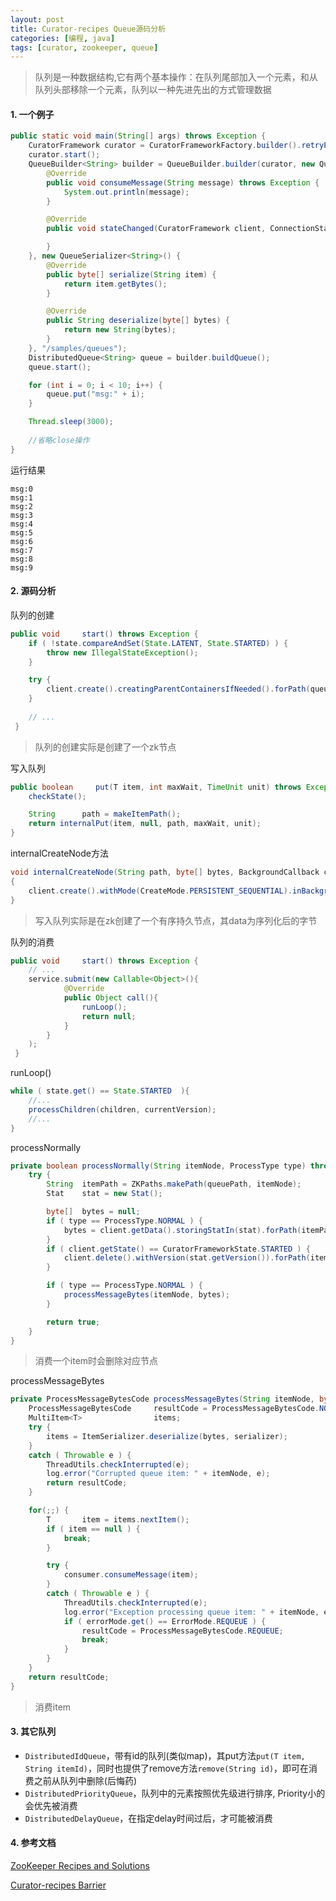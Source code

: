 ```yaml
---
layout: post
title: Curator-recipes Queue源码分析
categories: [编程, java]
tags: [curator, zookeeper, queue]
---
```


> 队列是一种数据结构,它有两个基本操作：在队列尾部加入一个元素，和从队列头部移除一个元素，队列以一种先进先出的方式管理数据

#### 1. 一个例子

```java
public static void main(String[] args) throws Exception {
    CuratorFramework curator = CuratorFrameworkFactory.builder().retryPolicy(new RetryUntilElapsed(1000, 6000)).connectString("127.0.0.1:2181").build();
    curator.start();
    QueueBuilder<String> builder = QueueBuilder.builder(curator, new QueueConsumer<String>() {
        @Override
        public void consumeMessage(String message) throws Exception {
            System.out.println(message);
        }

        @Override
        public void stateChanged(CuratorFramework client, ConnectionState newState) {

        }
    }, new QueueSerializer<String>() {
        @Override
        public byte[] serialize(String item) {
            return item.getBytes();
        }

        @Override
        public String deserialize(byte[] bytes) {
            return new String(bytes);
        }
    }, "/samples/queues");
    DistributedQueue<String> queue = builder.buildQueue();
    queue.start();

    for (int i = 0; i < 10; i++) {
        queue.put("msg:" + i);
    }

    Thread.sleep(3000);
    
    //省略close操作
}
```

运行结果
```
msg:0
msg:1
msg:2
msg:3
msg:4
msg:5
msg:6
msg:7
msg:8
msg:9
```

#### 2. 源码分析

队列的创建
```java
public void     start() throws Exception {
    if ( !state.compareAndSet(State.LATENT, State.STARTED) ) {
        throw new IllegalStateException();
    }

    try {
        client.create().creatingParentContainersIfNeeded().forPath(queuePath);
    }
    
    // ...
 }
```

> 队列的创建实际是创建了一个zk节点

写入队列
```java
public boolean     put(T item, int maxWait, TimeUnit unit) throws Exception {
    checkState();

    String      path = makeItemPath();
    return internalPut(item, null, path, maxWait, unit);
}
```

internalCreateNode方法
```java
void internalCreateNode(String path, byte[] bytes, BackgroundCallback callback) throws Exception
{
    client.create().withMode(CreateMode.PERSISTENT_SEQUENTIAL).inBackground(callback).forPath(path, bytes);
}
```

> 写入队列实际是在zk创建了一个有序持久节点，其data为序列化后的字节

队列的消费
```java
public void     start() throws Exception {
    // ...
    service.submit(new Callable<Object>(){
            @Override
            public Object call(){
                runLoop();
                return null;
            }
        }
    );
 }
```

runLoop()
```java
while ( state.get() == State.STARTED  ){
    //...
    processChildren(children, currentVersion);
    //...
}
```

processNormally
```java
private boolean processNormally(String itemNode, ProcessType type) throws Exception {
    try {
        String  itemPath = ZKPaths.makePath(queuePath, itemNode);
        Stat    stat = new Stat();

        byte[]  bytes = null;
        if ( type == ProcessType.NORMAL ) {
            bytes = client.getData().storingStatIn(stat).forPath(itemPath);
        }
        if ( client.getState() == CuratorFrameworkState.STARTED ) {
            client.delete().withVersion(stat.getVersion()).forPath(itemPath);
        }

        if ( type == ProcessType.NORMAL ) {
            processMessageBytes(itemNode, bytes);
        }

        return true;
    }
}
```

> 消费一个item时会删除对应节点

processMessageBytes
```java
private ProcessMessageBytesCode processMessageBytes(String itemNode, byte[] bytes) throws Exception {
    ProcessMessageBytesCode     resultCode = ProcessMessageBytesCode.NORMAL;
    MultiItem<T>                items;
    try {
        items = ItemSerializer.deserialize(bytes, serializer);
    }
    catch ( Throwable e ) {
        ThreadUtils.checkInterrupted(e);
        log.error("Corrupted queue item: " + itemNode, e);
        return resultCode;
    }

    for(;;) {
        T       item = items.nextItem();
        if ( item == null ) {
            break;
        }

        try {
            consumer.consumeMessage(item);
        }
        catch ( Throwable e ) {
            ThreadUtils.checkInterrupted(e);
            log.error("Exception processing queue item: " + itemNode, e);
            if ( errorMode.get() == ErrorMode.REQUEUE ) {
                resultCode = ProcessMessageBytesCode.REQUEUE;
                break;
            }
        }
    }
    return resultCode;
}
```

> 消费item

#### 3. 其它队列

* `DistributedIdQueue`，带有id的队列(类似map)，其put方法`put(T item, String itemId)`，同时也提供了remove方法`remove(String id)`，即可在消费之前从队列中删除(后悔药)
* `DistributedPriorityQueue`，队列中的元素按照优先级进行排序, Priority小的会优先被消费
* `DistributedDelayQueue`，在指定delay时间过后，才可能被消费

#### 4. 参考文档

[ZooKeeper Recipes and Solutions](http://zookeeper.apache.org/doc/r3.4.8/recipes.html)

[Curator-recipes Barrier](http://curator.apache.org/curator-recipes/barrier.html)